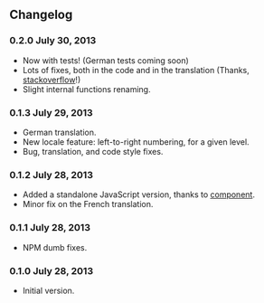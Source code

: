 Changelog
---------

### 0.2.0    July 30, 2013

* Now with tests! (German tests coming soon)
* Lots of fixes, both in the code and in the translation (Thanks, [stackoverflow](http://stackoverflow.com/questions/17930110/multiple-conditions-regex-javascript-split)!)
* Slight internal functions renaming.

### 0.1.3    July 29, 2013

* German translation.
* New locale feature: left-to-right numbering, for a given level.
* Bug, translation, and code style fixes.

### 0.1.2    July 28, 2013

* Added a standalone JavaScript version, thanks to [component](https://github.com/component/component).
* Minor fix on the French translation.

### 0.1.1    July 28, 2013

* NPM dumb fixes.

### 0.1.0    July 28, 2013

* Initial version.